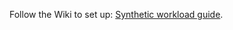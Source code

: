 Follow the Wiki to set up: [Synthetic workload guide](https://github.com/dbtuneai/synthetic_workload/wiki/Synthetic-workload-guide).
